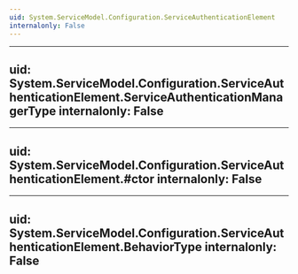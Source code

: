 ```yaml
---
uid: System.ServiceModel.Configuration.ServiceAuthenticationElement
internalonly: False
---
```


---
uid: System.ServiceModel.Configuration.ServiceAuthenticationElement.ServiceAuthenticationManagerType
internalonly: False
---

---
uid: System.ServiceModel.Configuration.ServiceAuthenticationElement.#ctor
internalonly: False
---

---
uid: System.ServiceModel.Configuration.ServiceAuthenticationElement.BehaviorType
internalonly: False
---
